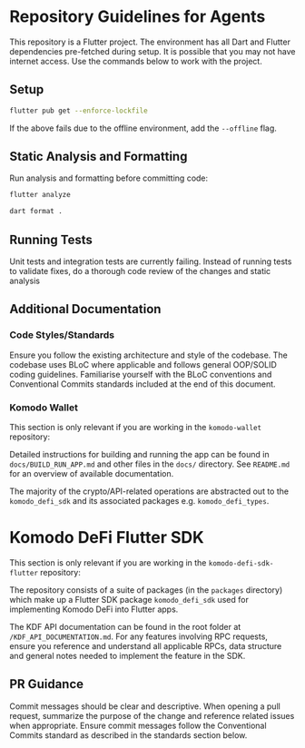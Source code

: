 # Repository Guidelines for Agents

This repository is a Flutter project. The environment has all Dart and Flutter dependencies pre-fetched during setup. It is possible that you may not have internet access. Use the commands below to work with the project.

## Setup

```bash
flutter pub get --enforce-lockfile
```

If the above fails due to the offline environment, add the `--offline` flag.

## Static Analysis and Formatting

Run analysis and formatting before committing code:

```bash
flutter analyze

dart format .
```

## Running Tests

Unit tests and integration tests are currently failing. Instead of running tests to validate fixes, do a thorough code review of the changes and static analysis

## Additional Documentation

### Code Styles/Standards

Ensure you follow the existing architecture and style of the codebase. The codebase uses BLoC where applicable and follows general OOP/SOLID coding guidelines. Familiarise yourself with the BLoC conventions and Conventional Commits standards included at the end of this document.

### Komodo Wallet

This section is only relevant if you are working in the `komodo-wallet` repository:

Detailed instructions for building and running the app can be found in `docs/BUILD_RUN_APP.md` and other files in the `docs/` directory. See `README.md` for an overview of available documentation.

The majority of the crypto/API-related operations are abstracted out to the `komodo_defi_sdk` and its associated packages e.g. `komodo_defi_types`.

# Komodo DeFi Flutter SDK

This section is only relevant if you are working in the `komodo-defi-sdk-flutter` repository:

The repository consists of a suite of packages (in the `packages` directory) which make up a Flutter SDK package `komodo_defi_sdk` used for implementing Komodo DeFi into Flutter apps.

The KDF API documentation can be found in the root folder at `/KDF_API_DOCUMENTATION.md`. For any features involving RPC requests, ensure you reference and understand all applicable RPCs, data structure and general notes needed to implement the feature in the SDK.

## PR Guidance

Commit messages should be clear and descriptive. When opening a pull request, summarize the purpose of the change and reference related issues when appropriate. Ensure commit messages follow the Conventional Commits standard as described in the standards section below.

<!-- The following sections are automatically generated during environment setup -->
